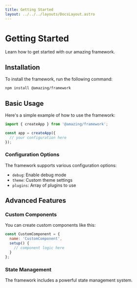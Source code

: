 ```yaml
---
title: Getting Started
layout: ../../../layouts/DocsLayout.astro
---
```


# Getting Started

Learn how to get started with our amazing framework.

## Installation

To install the framework, run the following command:

```bash
npm install @amazing/framework
```

## Basic Usage

Here's a simple example of how to use the framework:

```javascript
import { createApp } from '@amazing/framework';

const app = createApp({
  // your configuration here
});
```

### Configuration Options

The framework supports various configuration options:

- `debug`: Enable debug mode
- `theme`: Custom theme settings
- `plugins`: Array of plugins to use

## Advanced Features

### Custom Components

You can create custom components like this:

```javascript
const CustomComponent = {
  name: 'CustomComponent',
  setup() {
    // component logic here
  }
};
```

### State Management

The framework includes a powerful state management system.